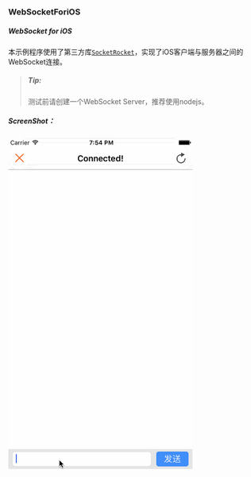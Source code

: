 ### WebSocketForiOS

##### WebSocket for iOS

本示例程序使用了第三方库[`SocketRocket`](https://github.com/square/SocketRocket)，实现了iOS客户端与服务器之间的WebSocket连接。

>##### Tip:
>测试前请创建一个WebSocket Server，推荐使用nodejs。

##### ScreenShot：
![功能演示](https://github.com/ShayneChow/WebSocketForiOS/blob/master/ScreenShot/WebSocket.gif)


